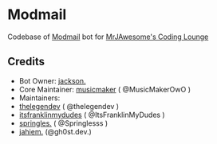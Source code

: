 # Modmail
Codebase of [Modmail](https://discord.com/users/1022914500397109260) bot for [MrJAwesome's Coding Lounge](https://discord.gg/codinglounge)

## Credits
- Bot Owner: [jackson.](https://discord.com/users/735141652506607716)
- Core Maintainer: [musicmaker](https://discord.com/users/556949122003894296) ( @MusicMakerOwO )
- Maintainers: 
 - [thelegendev](https://discord.com/users/816250247616659489) ( @thelegendev )
 - [itsfranklinmydudes](https://discord.com/users/692197998939209789) ( @ItsFranklinMyDudes )
 - [springles.](https://discord.com/users/883992230640107531) ( @Springlesss )
 - [jahiem.](https://discord.com/users/841952152716312597) (@gh0st.dev.)
